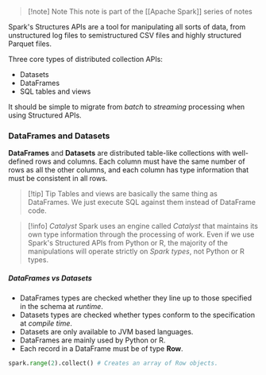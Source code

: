 
>[!note] Note
>This note is part of the [[Apache Spark]] series of notes

Spark's Structures APIs are a tool for manipulating all sorts of data, from unstructured log files to semistructured CSV files and highly structured Parquet files. 

Three core types of distributed collection APIs:
- Datasets
- DataFrames
- SQL tables and views

It should be simple to migrate from *batch* to *streaming* processing when using Structured APIs.

### DataFrames and Datasets

**DataFrames** and **Datasets** are distributed table-like collections with well-defined rows and columns. Each column must have the same number of rows as all the other columns, and each column has type information that must be consistent in all rows. 

> [!tip] Tip
> Tables and views are basically the same thing as DataFrames. We just execute SQL against them instead of DataFrame code.

> [!info] *Catalyst*
> Spark uses an engine called *Catalyst* that maintains its own type information through the processing of work. Even if we use Spark's Structured APIs from Python or R, the majority of the manipulations will operate strictly on *Spark types*, not Python or R types. 

##### DataFrames vs Datasets

- DataFrames types are checked whether they line up to those specified in the schema at *runtime*.
- Datasets types are checked whether types conform to the specification at *compile time*.
- Datasets are only available to JVM based languages.
- DataFrames are mainly used by Python or R. 
- Each record in a DataFrame must be of type **Row**.

```python
spark.range(2).collect() # Creates an array of Row objects.
```

